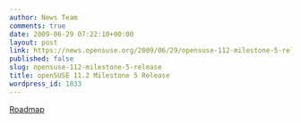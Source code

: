 ```yaml
---
author: News Team
comments: true
date: 2009-06-29 07:22:10+00:00
layout: post
link: https://news.opensuse.org/2009/06/29/opensuse-112-milestone-5-release/
published: false
slug: opensuse-112-milestone-5-release
title: openSUSE 11.2 Milestone 5 Release
wordpress_id: 1833
---
```


[Roadmap](//en.opensuse.org/Roadmap)
